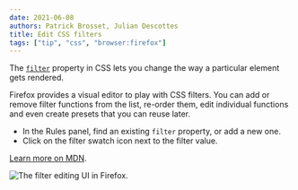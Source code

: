 ```yaml
---
date: 2021-06-08
authors: Patrick Brosset, Julian Descottes
title: Edit CSS filters
tags: ["tip", "css", "browser:firefox"]
---
```

The [`filter`](https://developer.mozilla.org/docs/Web/CSS/filter) property in CSS lets you change the way a particular element gets rendered.

Firefox provides a visual editor to play with CSS filters. You can add or remove filter functions from the list, re-order them, edit individual functions and even create presets that you can reuse later.

* In the Rules panel, find an existing `filter` property, or add a new one.
* Click on the filter swatch icon next to the filter value.

[Learn more on MDN](https://developer.mozilla.org/docs/Tools/Page_Inspector/How_to/Edit_CSS_filters).

![The filter editing UI in Firefox.](../../assets/img/edit-css-filters.png)
